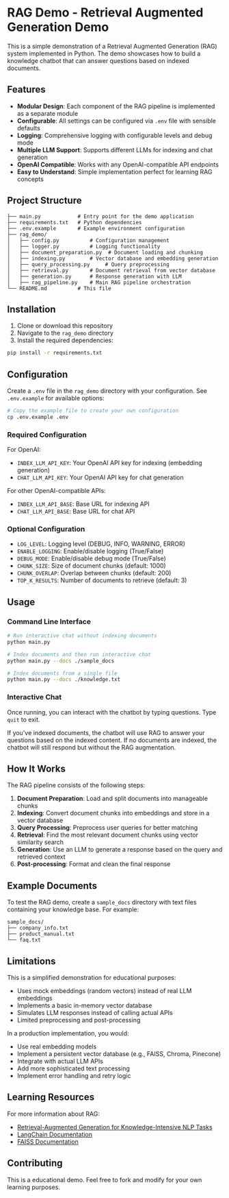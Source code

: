 # RAG Demo - Retrieval Augmented Generation Demo

This is a simple demonstration of a Retrieval Augmented Generation (RAG) system implemented in Python. The demo showcases how to build a knowledge chatbot that can answer questions based on indexed documents.

## Features

- **Modular Design**: Each component of the RAG pipeline is implemented as a separate module
- **Configurable**: All settings can be configured via `.env` file with sensible defaults
- **Logging**: Comprehensive logging with configurable levels and debug mode
- **Multiple LLM Support**: Supports different LLMs for indexing and chat generation
- **OpenAI Compatible**: Works with any OpenAI-compatible API endpoints
- **Easy to Understand**: Simple implementation perfect for learning RAG concepts

## Project Structure

```
├── main.py            # Entry point for the demo application
├── requirements.txt   # Python dependencies
├── .env.example       # Example environment configuration
├── rag_demo/
│   ├── config.py          # Configuration management
│   ├── logger.py          # Logging functionality
│   ├── document_preparation.py  # Document loading and chunking
│   ├── indexing.py        # Vector database and embedding generation
│   ├── query_processing.py     # Query preprocessing
│   ├── retrieval.py       # Document retrieval from vector database
│   ├── generation.py      # Response generation with LLM
│   ├── rag_pipeline.py    # Main RAG pipeline orchestration
└── README.md          # This file
```

## Installation

1. Clone or download this repository
2. Navigate to the `rag_demo` directory
3. Install the required dependencies:

```bash
pip install -r requirements.txt
```

## Configuration

Create a `.env` file in the `rag_demo` directory with your configuration. See `.env.example` for available options:

```bash
# Copy the example file to create your own configuration
cp .env.example .env
```

### Required Configuration

For OpenAI:
- `INDEX_LLM_API_KEY`: Your OpenAI API key for indexing (embedding generation)
- `CHAT_LLM_API_KEY`: Your OpenAI API key for chat generation

For other OpenAI-compatible APIs:
- `INDEX_LLM_API_BASE`: Base URL for indexing API
- `CHAT_LLM_API_BASE`: Base URL for chat API

### Optional Configuration

- `LOG_LEVEL`: Logging level (DEBUG, INFO, WARNING, ERROR)
- `ENABLE_LOGGING`: Enable/disable logging (True/False)
- `DEBUG_MODE`: Enable/disable debug mode (True/False)
- `CHUNK_SIZE`: Size of document chunks (default: 1000)
- `CHUNK_OVERLAP`: Overlap between chunks (default: 200)
- `TOP_K_RESULTS`: Number of documents to retrieve (default: 3)

## Usage

### Command Line Interface

```bash
# Run interactive chat without indexing documents
python main.py

# Index documents and then run interactive chat
python main.py --docs ./sample_docs

# Index documents from a single file
python main.py --docs ./knowledge.txt
```

### Interactive Chat

Once running, you can interact with the chatbot by typing questions. Type `quit` to exit.

If you've indexed documents, the chatbot will use RAG to answer your questions based on the indexed content. If no documents are indexed, the chatbot will still respond but without the RAG augmentation.

## How It Works

The RAG pipeline consists of the following steps:

1. **Document Preparation**: Load and split documents into manageable chunks
2. **Indexing**: Convert document chunks into embeddings and store in a vector database
3. **Query Processing**: Preprocess user queries for better matching
4. **Retrieval**: Find the most relevant document chunks using vector similarity search
5. **Generation**: Use an LLM to generate a response based on the query and retrieved context
6. **Post-processing**: Format and clean the final response

## Example Documents

To test the RAG demo, create a `sample_docs` directory with text files containing your knowledge base. For example:

```
sample_docs/
├── company_info.txt
├── product_manual.txt
└── faq.txt
```

## Limitations

This is a simplified demonstration for educational purposes:

- Uses mock embeddings (random vectors) instead of real LLM embeddings
- Implements a basic in-memory vector database
- Simulates LLM responses instead of calling actual APIs
- Limited preprocessing and post-processing

In a production implementation, you would:

- Use real embedding models
- Implement a persistent vector database (e.g., FAISS, Chroma, Pinecone)
- Integrate with actual LLM APIs
- Add more sophisticated text processing
- Implement error handling and retry logic

## Learning Resources

For more information about RAG:
- [Retrieval-Augmented Generation for Knowledge-Intensive NLP Tasks](https://arxiv.org/abs/2005.11401)
- [LangChain Documentation](https://docs.langchain.com/)
- [FAISS Documentation](https://github.com/facebookresearch/faiss)

## Contributing

This is a educational demo. Feel free to fork and modify for your own learning purposes.
